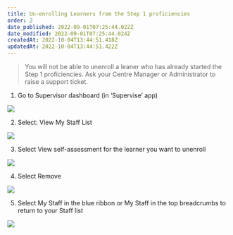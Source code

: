 ```yaml
---
title: Un-enrolling Learners from the Step 1 proficiencies​
order: 2
date_published: 2022-09-01T07:25:44.022Z
date_modified: 2022-09-01T07:25:44.024Z
createdAt: 2022-10-04T13:44:51.418Z
updatedAt: 2022-10-04T13:44:51.422Z
---
```

> You will not be able to unenroll a leaner who has already started the Step 1 proficiencies. Ask your Centre Manager or Administrator to raise a support ticket.​

1. Go to Supervisor dashboard (in ‘Supervise’ app) ​

![](/img/le-3-11-Removing.jpg)

2. Select: View My Staff List​

![](/img/le-3-12-Removing.jpg)

3. Select View self-assessment for the learner you want to unenroll​

![](/img/le-5-12-Unenrolling.jpg)

4. Select Remove​

![](/img/le-5-13-Unenrolling.jpg)

5. Select My Staff in the blue ribbon or My Staff in the top breadcrumbs to return to your Staff list​

![](/img/le-5-14-Unenrolling.jpg)